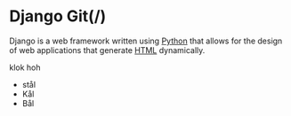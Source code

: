 # Django Git(/)

Django is a web framework written using [Python](/wiki/Python) that allows for the design of web applications that generate [HTML](/wiki/HTML) dynamically.

klok
hoh

* stål 
* Kål
* Bål

